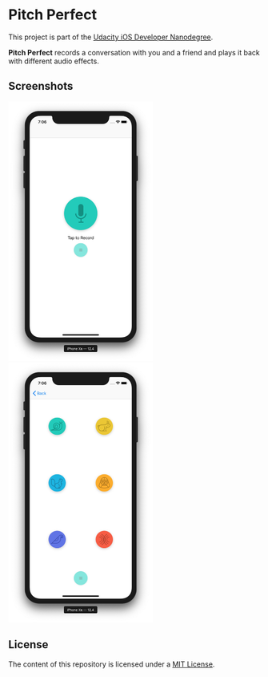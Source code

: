 # Pitch Perfect

This project is part of the [Udacity iOS Developer Nanodegree](https://www.udacity.com/course/ios-developer-nanodegree--nd003).

**Pitch Perfect** records a conversation with you and a friend and plays it back with different audio effects.

## Screenshots

<p float="left">
    <img src="./README-IMAGES/screenshot-record.jpg" width="289" height="518">
    <img src="./README-IMAGES/screenshot-play.jpg" width="289" height="518">
</p>

## License

The content of this repository is licensed under a [MIT License](LICENSE).
